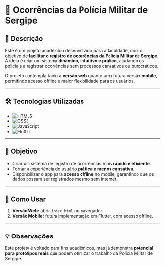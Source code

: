 # 🚓 Ocorrências da Polícia Militar de Sergipe

## 📄 Descrição
Este é um projeto acadêmico desenvolvido para a faculdade, com o objetivo de **facilitar o registro de ocorrências da Polícia Militar de Sergipe**. A ideia é criar um sistema **dinâmico, intuitivo e prático**, ajudando os policiais a registrar ocorrências sem processos cansativos ou burocráticos.

O projeto contempla tanto a **versão web** quanto uma futura versão **mobile**, permitindo acesso offline e maior flexibilidade para os usuários.

---

## 🛠 Tecnologias Utilizadas
- ![HTML5](https://img.shields.io/badge/HTML5-E34F26?style=for-the-badge&logo=html5&logoColor=white)
- ![CSS3](https://img.shields.io/badge/CSS3-1572B6?style=for-the-badge&logo=css3&logoColor=white)
- ![JavaScript](https://img.shields.io/badge/JavaScript-F7DF1E?style=for-the-badge&logo=javascript&logoColor=black)
- ![Flutter](https://img.shields.io/badge/Flutter-02569B?style=for-the-badge&logo=flutter&logoColor=white)

---

## 🎯 Objetivo
- Criar um sistema de registro de ocorrências mais **rápido e eficiente**.  
- Tornar a experiência do usuário **prática e menos cansativa**.  
- Disponibilizar o app para **acesso offline** no mobile, garantindo que os dados possam ser registrados mesmo sem internet.

---

## 🚀 Como Usar
1. **Versão Web:** abrir `index.html` no navegador.  
2. **Versão Mobile:** futura implementação em Flutter, com acesso offline.  

---

## 💡 Observações
Este projeto é voltado para fins acadêmicos, mas já demonstra **potencial para protótipos reais** que podem otimizar o trabalho da Polícia Militar de Sergipe.
